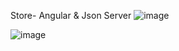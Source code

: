 Store- Angular & Json Server
![image](https://user-images.githubusercontent.com/52834318/166860812-52279690-1764-4011-bf90-0fffc40228f9.png)

![image](https://user-images.githubusercontent.com/52834318/166860797-d61fe34f-1043-4f44-b9c3-7b2dc8094b19.png)
